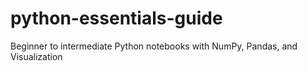 # python-essentials-guide
Beginner to intermediate Python notebooks with NumPy, Pandas, and Visualization
